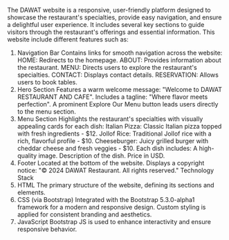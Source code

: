 The DAWAT website is a responsive, user-friendly platform designed to showcase the restaurant's specialties, provide easy navigation, and ensure a delightful user experience.
It includes several key sections to guide visitors through the restaurant's offerings and essential information.
This website include different features such as:
1. Navigation Bar
Contains links for smooth navigation across the website:
HOME: Redirects to the homepage.
ABOUT: Provides information about the restaurant.
MENU: Directs users to explore the restaurant's specialties.
CONTACT: Displays contact details.
RESERVATION: Allows users to book tables.
2. Hero Section
Features a warm welcome message: "Welcome to DAWAT RESTAURANT AND CAFE".
Includes a tagline: "Where flavor meets perfection".
A prominent Explore Our Menu button leads users directly to the menu section.
3. Menu Section
Highlights the restaurant's specialties with visually appealing cards for each dish:
Italian Pizza: Classic Italian pizza topped with fresh ingredients - $12.
Jollof Rice: Traditional Jollof rice with a rich, flavorful profile - $10.
Cheeseburger: Juicy grilled burger with cheddar cheese and fresh veggies - $10.
Each dish includes:
A high-quality image.
Description of the dish.
Price in USD.
4. Footer
Located at the bottom of the website.
Displays a copyright notice: "© 2024 DAWAT Restaurant. All rights reserved."
Technology Stack
1. HTML
The primary structure of the website, defining its sections and elements.
2. CSS (via Bootstrap)
Integrated with the Bootstrap 5.3.0-alpha1 framework for a modern and responsive design.
Custom styling is applied for consistent branding and aesthetics.
3. JavaScript
Bootstrap JS is used to enhance interactivity and ensure responsive behavior.
